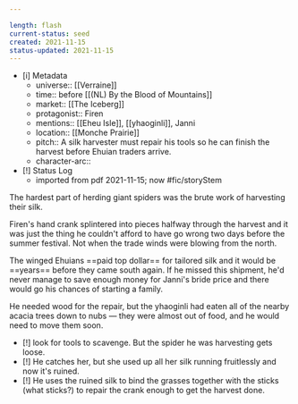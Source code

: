 ```yaml
---

length: flash
current-status: seed
created: 2021-11-15
status-updated: 2021-11-15
---
```


- [i] Metadata
	- universe:: [[Verraine]]
	- time:: before [[(NL) By the Blood of Mountains]]
	- market:: [[The Iceberg]]
	- protagonist:: Firen
	- mentions:: [[Eheu Isle]], [[yhaoginli]], Janni
	- location:: [[Monche Prairie]]
	- pitch:: A silk harvester must repair his tools so he can finish the harvest before Ehuian traders arrive. 
	- character-arc::
- [!] Status Log
	- imported from pdf 2021-11-15; now #fic/storyStem 

The hardest part of herding giant spiders was the brute work of harvesting their silk. 

Firen's hand crank splintered into pieces halfway through the harvest and it was just the thing he couldn't afford to have go wrong two days before the summer festival. Not when the trade winds were blowing from the north.

The winged Ehuians ==paid top dollar== for tailored silk and it would be ==years== before they came south again. If he missed this shipment, he'd never manage to save enough money for Janni's bride price and there would go his chances  of starting a family. 

He needed wood for the repair, but the yhaoginli had eaten all of the nearby acacia trees down to nubs — they were almost out of food, and he would need to move them soon. 

- [!] look for tools to scavenge. But the spider he was harvesting gets loose. 
- [!] He catches her, but she used up all her silk running fruitlessly and now it's ruined. 
- [!] He uses the ruined silk to bind the grasses together with the sticks (what sticks?) to repair the crank enough to get the harvest done. 